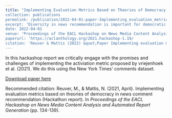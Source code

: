 ```yaml
---
title: "Implementing Evaluation Metrics Based on Theories of Democracy in News Comment Recommendation (Hackathon Report)'
collection: publications
permalink: /publication/2022-04-01-paper-Implementing_evaluation_metrics
excerpt: 'Diversity in news recommendation is important for democratic debate. Current recommendation strategies, as well as evaluation metrics for recommender systems, do not explicitly focus on this aspect of news recommendation. In the 2021 Embeddia Hackathon, we implemented one novel, normative theory-based evaluation metric, “activation”, and use it to compare two recommendation strategies of New York Times comments, one based on user likes and another on editor picks. We found that both comment recommendation strategies lead to recommendations consistently less activating than the available comments in the pool of data, but the editor’s picks more so. This might indicate that New York Times editors’ support a deliberative democratic model, in which less activation is deemed ideal for democratic debate.'
date: 2022-04-01
venue: 'Proceedings of the EACL Hackashop on News Media Content Analysis and Automated Report Generation'
paperurl: 'https://aclanthology.org/2021.hackashop-1.19/
citation: 'Reuver & Mattis (2022) &quot;Paper Implementing evaluation metrics based on theories of democracy in news comment recommendation (Hackathon report).&quot; In <i>Proceedings of the EACL Hackashop on News Media Content Analysis and Automated Report Generation</i>. 1(1).'
---
```


In this hackashop report we critically engage with the promises and challenges of implementing the activiation metric proposed by vriejenhoek et al. (2021). We do this using the New York Times' comments dataset.

[Download paper here](http://nickma101.github.io/files/Nudging_towards_news_diversity.pdf)

Recommended citation: Reuver, M., & Mattis, N. (2021, April). Implementing evaluation metrics based on theories of democracy in news comment recommendation (Hackathon report). In <i>Proceedings of the EACL Hackashop on News Media Content Analysis and Automated Report Generation</i> (pp. 134-139).